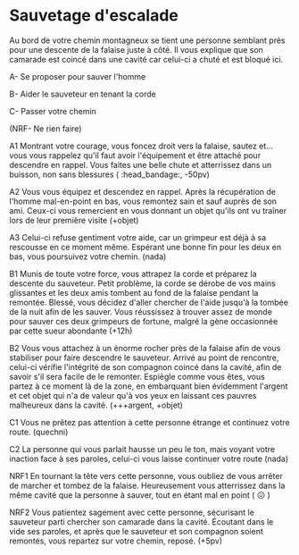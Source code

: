 # Sauvetage d'escalade

Au bord de votre chemin montagneux se tient une personne semblant près pour une descente de la falaise juste à côté. Il vous explique que son camarade est coincé dans une cavité car celui-ci a chuté et est bloqué ici.

A- Se proposer pour sauver l'homme

B- Aider le sauveteur en tenant la corde

C- Passer votre chemin

(NRF- Ne rien faire)

A1 Montrant votre courage, vous foncez droit vers la falaise, sautez et... vous vous rappelez qu'il faut avoir l'équipement et être attaché pour descendre en rappel. Vous faites une belle chute et atterrissez dans un buisson, non sans blessures ( :head_bandage:, -50pv)

A2 Vous vous équipez et descendez en rappel. Après la récupération de l'homme mal-en-point en bas, vous remontez sain et sauf auprès de son ami. Ceux-ci vous remercient en vous donnant un objet qu'ils ont vu traîner lors de leur première visite (+objet)

A3 Celui-ci refuse gentiment votre aide, car un grimpeur est déjà à sa rescousse en ce moment même. Espérant une bonne fin pour les deux en bas, vous poursuivez votre chemin. (nada)

B1 Munis de toute votre force, vous attrapez la corde et préparez la descente du sauveteur. Petit problème, la corde se dérobe de vos mains glissantes et les deux amis tombent au fond de la falaise pendant la remontée. Blessé, vous décidez d'aller chercher de l'aide jusqu'à la tombée de la nuit afin de les sauver. Vous réussissez à trouver assez de monde pour sauver ces deux grimpeurs de fortune, malgré la gène occasionnée par cette sueur abondante (+12h)

B2 Vous vous attachez à un énorme rocher près de la falaise afin de vous stabiliser pour faire descendre le sauveteur. Arrivé au point de rencontre, celui-ci vérifie l'intégrité de son compagnon coincé dans la cavité, afin de savoir s'il sera facile de le remonter. Espiègle comme vous êtes, vous partez à ce moment là de la zone, en embarquant bien évidemment l'argent et cet objet qui n'a de valeur qu'à vos yeux en laissant ces pauvres malheureux dans la cavité. (+++argent, +objet)

C1 Vous ne prêtez pas attention à cette personne étrange et continuez votre route. (quechni)

C2 La personne qui vous parlait hausse un peu le ton, mais voyant votre inaction face à ses paroles, celui-ci vous laisse continuer votre route (nada)

NRF1 En tournant la tête vers cette personne, vous oubliez de vous arrêter de marcher et tombez de la falaise. Heureusement vous atterrissez dans la même cavité que la personne à sauver, tout en étant mal en point ( :confounded: )

NRF2 Vous patientez sagement avec cette personne, sécurisant le sauveteur parti chercher son camarade dans la cavité. Écoutant dans le vide ses paroles, et après que le sauveteur et son compagnon soient remontés, vous repartez sur votre chemin, reposé. (+5pv)
